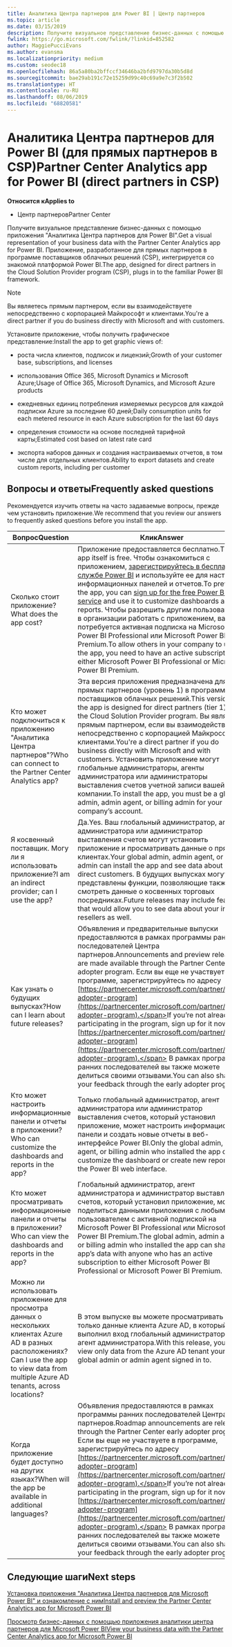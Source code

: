 ```yaml
---
title: Аналитика Центра партнеров для Power BI | Центр партнеров
ms.topic: article
ms.date: 03/15/2019
description: Получите визуальное представление бизнес-данных с помощью приложения "Аналитика Центра партнеров для Power BI".
fwlink: https://go.microsoft.com/fwlink/?linkid=852582
author: MaggiePucciEvans
ms.author: evansma
ms.localizationpriority: medium
ms.custom: seodec18
ms.openlocfilehash: 86a5a80ba2bffccf34646ba2bfd9797da30b5d8d
ms.sourcegitcommit: bae29ab191c72e15259d99c40c69a9e7c3f2b502
ms.translationtype: HT
ms.contentlocale: ru-RU
ms.lasthandoff: 08/06/2019
ms.locfileid: "68820581"
---
```

# <a name="partner-center-analytics-app-for-power-bi-direct-partners-in-csp"></a><span data-ttu-id="bdf62-103">Аналитика Центра партнеров для Power BI (для прямых партнеров в CSP)</span><span class="sxs-lookup"><span data-stu-id="bdf62-103">Partner Center Analytics app for Power BI (direct partners in CSP)</span></span>

<span data-ttu-id="bdf62-104">**Относится к**</span><span class="sxs-lookup"><span data-stu-id="bdf62-104">**Applies to**</span></span>

- <span data-ttu-id="bdf62-105">Центр партнеров</span><span class="sxs-lookup"><span data-stu-id="bdf62-105">Partner Center</span></span>

<span data-ttu-id="bdf62-106">Получите визуальное представление бизнес-данных с помощью приложения "Аналитика Центра партнеров для Power BI".</span><span class="sxs-lookup"><span data-stu-id="bdf62-106">Get a visual representation of your business data with the Partner Center Analytics app for Power BI.</span></span> <span data-ttu-id="bdf62-107">Приложение, разработанное для прямых партнеров в программе поставщиков облачных решений (CSP), интегрируется со знакомой платформой Power BI.</span><span class="sxs-lookup"><span data-stu-id="bdf62-107">The app, designed for direct partners in the Cloud Solution Provider program (CSP), plugs in to the familiar Power BI framework.</span></span> 

> [!NOTE]  
> <span data-ttu-id="bdf62-108">Вы являетесь прямым партнером, если вы взаимодействуете непосредственно с корпорацией Майкрософт и клиентами.</span><span class="sxs-lookup"><span data-stu-id="bdf62-108">You're a direct partner if you do business directly with Microsoft and with customers.</span></span> 

<span data-ttu-id="bdf62-109">Установите приложение, чтобы получить графическое представление:</span><span class="sxs-lookup"><span data-stu-id="bdf62-109">Install the app to get graphic views of:</span></span> 

-   <span data-ttu-id="bdf62-110">роста числа клиентов, подписок и лицензий;</span><span class="sxs-lookup"><span data-stu-id="bdf62-110">Growth of your customer base, subscriptions, and licenses</span></span>

-   <span data-ttu-id="bdf62-111">использования Office 365, Microsoft Dynamics и Microsoft Azure;</span><span class="sxs-lookup"><span data-stu-id="bdf62-111">Usage of Office 365, Microsoft Dynamics, and Microsoft Azure products</span></span>

-   <span data-ttu-id="bdf62-112">ежедневных единиц потребления измеряемых ресурсов для каждой подписки Azure за последние 60 дней;</span><span class="sxs-lookup"><span data-stu-id="bdf62-112">Daily consumption units for each metered resource in each Azure subscription for the last 60 days</span></span>

-   <span data-ttu-id="bdf62-113">определения стоимости на основе последней тарифной карты;</span><span class="sxs-lookup"><span data-stu-id="bdf62-113">Estimated cost based on latest rate card</span></span>

-   <span data-ttu-id="bdf62-114">экспорта наборов данных и создания настраиваемых отчетов, в том числе для отдельных клиентов.</span><span class="sxs-lookup"><span data-stu-id="bdf62-114">Ability to export datasets and create custom reports, including per customer</span></span>

## <a name="frequently-asked-questions"></a><span data-ttu-id="bdf62-115">Вопросы и ответы</span><span class="sxs-lookup"><span data-stu-id="bdf62-115">Frequently asked questions</span></span>

<span data-ttu-id="bdf62-116">Рекомендуется изучить ответы на часто задаваемые вопросы, прежде чем установить приложение.</span><span class="sxs-lookup"><span data-stu-id="bdf62-116">We recommend that you review our answers to frequently asked questions before you install the app.</span></span> 

| <span data-ttu-id="bdf62-117">**Вопрос**</span><span class="sxs-lookup"><span data-stu-id="bdf62-117">**Question**</span></span> | <span data-ttu-id="bdf62-118">**Клик**</span><span class="sxs-lookup"><span data-stu-id="bdf62-118">**Answer**</span></span> |
| --- | ---------- |
| <span data-ttu-id="bdf62-119">Сколько стоит приложение?</span><span class="sxs-lookup"><span data-stu-id="bdf62-119">What does the app cost?</span></span> | <span data-ttu-id="bdf62-120">Приложение предоставляется бесплатно.</span><span class="sxs-lookup"><span data-stu-id="bdf62-120">The app itself is free.</span></span> <span data-ttu-id="bdf62-121">Чтобы ознакомиться с приложением, [зарегистрируйтесь в бесплатной службе Power BI](https://go.microsoft.com/fwlink/p/?linkid=845347) и используйте ее для настройки информационных панелей и отчетов.</span><span class="sxs-lookup"><span data-stu-id="bdf62-121">To preview the app, you can [sign up for the free Power BI service](https://go.microsoft.com/fwlink/p/?linkid=845347) and use it to customize dashboards and reports.</span></span> <span data-ttu-id="bdf62-122">Чтобы разрешить другим пользователям в организации работать с приложением, вам потребуется активная подписка на Microsoft Power BI Professional или Microsoft Power BI Premium.</span><span class="sxs-lookup"><span data-stu-id="bdf62-122">To allow others in your company to use the app, you need to have an active subscription to either Microsoft Power BI Professional or Microsoft Power BI Premium.</span></span> |
| <span data-ttu-id="bdf62-123">Кто может подключиться к приложению "Аналитика Центра партнеров"?</span><span class="sxs-lookup"><span data-stu-id="bdf62-123">Who can connect to the Partner Center Analytics app?</span></span> | <span data-ttu-id="bdf62-124">Эта версия приложения предназначена для прямых партнеров (уровень 1) в программе поставщиков облачных решений.</span><span class="sxs-lookup"><span data-stu-id="bdf62-124">This version of the app is designed for direct partners (tier 1) in the Cloud Solution Provider program.</span></span> <span data-ttu-id="bdf62-125">Вы являетесь прямым партнером, если вы взаимодействуете непосредственно с корпорацией Майкрософт и клиентами.</span><span class="sxs-lookup"><span data-stu-id="bdf62-125">You're a direct partner if you do business directly with Microsoft and with customers.</span></span> <span data-ttu-id="bdf62-126">Установить приложение могут глобальные администраторы, агенты администратора или администраторы выставления счетов учетной записи вашей компании.</span><span class="sxs-lookup"><span data-stu-id="bdf62-126">To install the app, you must be a global admin, admin agent, or billing admin for your company’s account.</span></span> |
| <span data-ttu-id="bdf62-127">Я косвенный поставщик. Могу ли я использовать приложение?</span><span class="sxs-lookup"><span data-stu-id="bdf62-127">I am an indirect provider; can I use the app?</span></span> | <span data-ttu-id="bdf62-128">Да.</span><span class="sxs-lookup"><span data-stu-id="bdf62-128">Yes.</span></span> <span data-ttu-id="bdf62-129">Ваш глобальный администратор, агент администратора или администратор выставления счетов могут установить приложение и просматривать данные о прямых клиентах.</span><span class="sxs-lookup"><span data-stu-id="bdf62-129">Your global admin, admin agent, or billing admin can install the app and see data about your direct customers.</span></span> <span data-ttu-id="bdf62-130">В будущих выпусках могут быть представлены функции, позволяющие также смотреть данные о косвенных торговых посредниках.</span><span class="sxs-lookup"><span data-stu-id="bdf62-130">Future releases may include features that would allow you to see data about your indirect resellers as well.</span></span> |
| <span data-ttu-id="bdf62-131">Как узнать о будущих выпусках?</span><span class="sxs-lookup"><span data-stu-id="bdf62-131">How can I learn about future releases?</span></span> | <span data-ttu-id="bdf62-132">Объявления и предварительные выпуски предоставляются в рамках программы ранних последователей Центра партнеров.</span><span class="sxs-lookup"><span data-stu-id="bdf62-132">Announcements and preview releases are made available through the Partner Center early adopter program.</span></span> <span data-ttu-id="bdf62-133">Если вы еще не участвуете в программе, зарегистрируйтесь по адресу [https://partnercenter.microsoft.com/partner/early-adopter-program](https://partnercenter.microsoft.com/partner/early-adopter-program).</span><span class="sxs-lookup"><span data-stu-id="bdf62-133">If you’re not already participating in the program, sign up for it now at [https://partnercenter.microsoft.com/partner/early-adopter-program](https://partnercenter.microsoft.com/partner/early-adopter-program).</span></span> <span data-ttu-id="bdf62-134">В рамках программы ранних последователей вы также можете делиться своими отзывами.</span><span class="sxs-lookup"><span data-stu-id="bdf62-134">You can also share your feedback through the early adopter program.</span></span> |
| <span data-ttu-id="bdf62-135">Кто может настроить информационные панели и отчеты в приложении?</span><span class="sxs-lookup"><span data-stu-id="bdf62-135">Who can customize the dashboards and reports in the app?</span></span> | <span data-ttu-id="bdf62-136">Только глобальный администратор, агент администратора или администратор выставления счетов, который установил приложение, может настроить информационные панели и создать новые отчеты в веб-интерфейсе Power BI.</span><span class="sxs-lookup"><span data-stu-id="bdf62-136">Only the global admin, admin agent, or billing admin who installed the app can customize the dashboard or create new reports in the Power BI web interface.</span></span> |
| <span data-ttu-id="bdf62-137">Кто может просматривать информационные панели и отчеты в приложении?</span><span class="sxs-lookup"><span data-stu-id="bdf62-137">Who can view the dashboards and reports in the app?</span></span> | <span data-ttu-id="bdf62-138">Глобальный администратор, агент администратора и администратор выставления счетов, который установил приложение, может поделиться данными приложения с любым пользователем с активной подпиской на Microsoft Power BI Professional или Microsoft Power BI Premium.</span><span class="sxs-lookup"><span data-stu-id="bdf62-138">The global admin, admin agent, or billing admin who installed the app can share the app’s data with anyone who has an active subscription to either Microsoft Power BI Professional or Microsoft Power BI Premium.</span></span> |
| <span data-ttu-id="bdf62-139">Можно ли использовать приложение для просмотра данных о нескольких клиентах Azure AD в разных расположениях?</span><span class="sxs-lookup"><span data-stu-id="bdf62-139">Can I use the app to view data from multiple Azure AD tenants, across locations?</span></span> | <span data-ttu-id="bdf62-140">В этом выпуске вы можете просматривать только данные клиента Azure AD, в который выполнил вход глобальный администратор или агент администратора.</span><span class="sxs-lookup"><span data-stu-id="bdf62-140">With this release, you can view only data from the Azure AD tenant your global admin or admin agent signed in to.</span></span> | 
| <span data-ttu-id="bdf62-141">Когда приложение будет доступно на других языках?</span><span class="sxs-lookup"><span data-stu-id="bdf62-141">When will the app be available in additional languages?</span></span> | <span data-ttu-id="bdf62-142">Объявления предоставляются в рамках программы ранних последователей Центра партнеров.</span><span class="sxs-lookup"><span data-stu-id="bdf62-142">Roadmap announcements are released through the Partner Center early adopter program.</span></span> <span data-ttu-id="bdf62-143">Если вы еще не участвуете в программе, зарегистрируйтесь по адресу [https://partnercenter.microsoft.com/partner/early-adopter-program](https://partnercenter.microsoft.com/partner/early-adopter-program).</span><span class="sxs-lookup"><span data-stu-id="bdf62-143">If you’re not already participating in the program, sign up for it now at [https://partnercenter.microsoft.com/partner/early-adopter-program](https://partnercenter.microsoft.com/partner/early-adopter-program).</span></span> <span data-ttu-id="bdf62-144">В рамках программы ранних последователей вы также можете делиться своими отзывами.</span><span class="sxs-lookup"><span data-stu-id="bdf62-144">You can also share your feedback through the early adopter program.</span></span> | 



## <a name="next-steps"></a><span data-ttu-id="bdf62-145">Следующие шаги</span><span class="sxs-lookup"><span data-stu-id="bdf62-145">Next steps</span></span>

[<span data-ttu-id="bdf62-146">Установка приложения "Аналитика Центра партнеров для Microsoft Power BI" и ознакомление с ним</span><span class="sxs-lookup"><span data-stu-id="bdf62-146">Install and preview the Partner Center Analytics app for Microsoft Power BI</span></span>](power-bi-app-for-direct-partners-install.md)

[<span data-ttu-id="bdf62-147">Просмотр бизнес-данных с помощью приложения аналитики центра партнеров для Microsoft Power BI</span><span class="sxs-lookup"><span data-stu-id="bdf62-147">View your business data with the Partner Center Analytics app for Microsoft Power BI</span></span>](power-bi-app-for-direct-partners-use.md)
